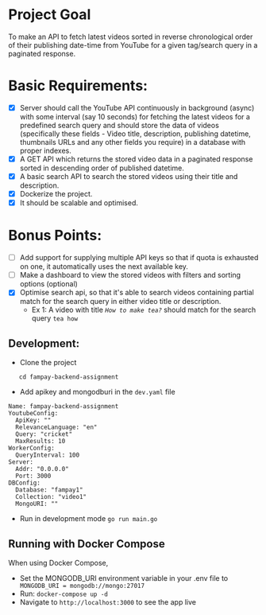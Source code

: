 # Project Goal

To make an API to fetch latest videos sorted in reverse chronological order of their publishing date-time from YouTube for a given tag/search query in a paginated response.

# Basic Requirements:

- [x] Server should call the YouTube API continuously in background (async) with some interval (say 10 seconds) for fetching the latest videos for a predefined search query and should store the data of videos (specifically these fields - Video title, description, publishing datetime, thumbnails URLs and any other fields you require) in a database with proper indexes.
- [x] A GET API which returns the stored video data in a paginated response sorted in descending order of published datetime.
- [x] A basic search API to search the stored videos using their title and description.
- [x] Dockerize the project.
- [x] It should be scalable and optimised.

# Bonus Points:

- [ ] Add support for supplying multiple API keys so that if quota is exhausted on one, it automatically uses the next available key.
- [ ] Make a dashboard to view the stored videos with filters and sorting options (optional)
- [x] Optimise search api, so that it's able to search videos containing partial match for the search query in either video title or description.
    - Ex 1: A video with title *`How to make tea?`* should match for the search query `tea how`
    
## Development:
- Clone the project
```https://github.com/themechanicalcoder/fampay-backend-assignment.git 
   cd fampay-backend-assignment
```

- Add apikey and mongodburi in the `dev.yaml` file
```
Name: fampay-backend-assignment
YoutubeConfig:
  ApiKey: ""
  RelevanceLanguage: "en"
  Query: "cricket"
  MaxResults: 10
WorkerConfig:
  QueryInterval: 100 
Server:
  Addr: "0.0.0.0"
  Port: 3000
DBConfig: 
  Database: "fampay1"
  Collection: "video1"
  MongoURI: "" 
  ```
  
  
- Run in development mode
```go run main.go```


## Running with Docker Compose
When using Docker Compose,

 - Set the MONGODB_URI environment variable in your .env file to
``` MONGODB_URI = mongodb://mongo:27017```
- Run:
```docker-compose up -d```
- Navigate to ```http://localhost:3000``` to see the app live
